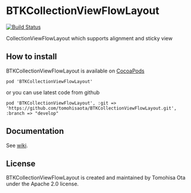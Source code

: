# BTKCollectionViewFlowLayout

[![Build Status](https://travis-ci.org/tomohisaota/BTKCollectionViewFlowLayout.svg?branch=master)](https://travis-ci.org/tomohisaota/BTKCollectionViewFlowLayout)

CollectionViewFlowLayout which supports alignment and sticky view

## How to install
BTKCollectionViewFlowLayout is available on [CocoaPods](http://cocoapods.org)

```
pod 'BTKCollectionViewFlowLayout'
```
or you can use latest code from github

```
pod 'BTKCollectionViewFlowLayout', :git => 'https://github.com/tomohisaota/BTKCollectionViewFlowLayout.git', :branch => "develop"
```

## Documentation
See [wiki](https://github.com/tomohisaota/BTKCollectionViewFlowLayout/wiki).

## License
BTKCollectionViewFlowLayout is created and maintained by Tomohisa Ota under the Apache 2.0 license.